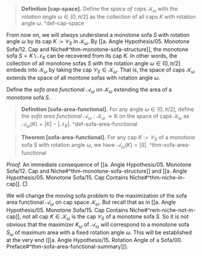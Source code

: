 > __Definition [cap-space].__ Define the _space of caps_ $\mathcal{K}_\omega$ with the _rotation angle_ $\omega \in (0, \pi/2]$ as the collection of all caps $K$ with rotation angle $\omega$. ^def-cap-space

From now on, we will _always_ understand a monotone sofa $S$ with rotation angle $\omega$ by its cap $K := \mathcal{C}_S$ in $\mathcal{K}_\omega$. By [[a. Angle Hypothesis/05. Monotone Sofa/12. Cap and Niche#^thm-monotone-sofa-structure]], the monotone sofa $S = K \setminus \mathcal{N}_K$ can be recovered from its cap $K$. In other words, the collection of all monotone sofas $S$ with the rotation angle $\omega \in (0, \pi/2]$ embeds into $\mathcal{K}_\omega$ by taking the cap $\mathcal{C}_S \in \mathcal{K}_\omega$. That is, the space of caps $\mathcal{K}_\omega$ extends the space of all montone sofas with rotation angle $\omega$.

Define the _sofa area functional_ $\mathcal{A}_\omega$ on $\mathcal{K}_\omega$ extending the area of a monotone sofa $S$.

> __Definition [sofa-area-functional].__ For any angle $\omega \in (0, \pi/2]$, define the _sofa area functional_ $\mathcal{A}_\omega : \mathcal{K}_\omega \to \mathbb{R}$ on the space of caps $\mathcal{K}_\omega$ as $\mathcal{A}_\omega(K) = |K| - |\mathcal{N}_K|$. ^def-sofa-area-functional

> __Theorem [sofa-area-functional].__ For any cap $K := \mathcal{C}_S$ of a monotone sofa $S$ with rotation angle $\omega$, we have $\mathcal{A}_\omega(K) = |S|$. ^thm-sofa-area-functional

_Proof._ An immediate consequence of [[a. Angle Hypothesis/05. Monotone Sofa/12. Cap and Niche#^thm-monotone-sofa-structure]] and [[a. Angle Hypothesis/05. Monotone Sofa/15. Cap Contains Niche#^thm-niche-in-cap]]. □

We will change the moving sofa problem to the maximization of the sofa area functional $\mathcal{A}_\omega$ on cap space $\mathcal{K}_\omega$. But recall that as in [[a. Angle Hypothesis/05. Monotone Sofa/15. Cap Contains Niche#^rem-niche-not-in-cap]], not all cap $K \in \mathcal{K}_\omega$ is the cap $\mathcal{C}_S$ of a monotone sofa $S$. So it is not obvious that the maximizer $K_\omega$ of $\mathcal{A}_\omega$ will correspond to a monotone sofa $S_\omega$ of maximum area with a fixed rotation angle $\omega$. This will be established at the very end ([[a. Angle Hypothesis/15. Rotation Angle of a Sofa/00. Preface#^thm-sofa-area-functional-summary]]). 